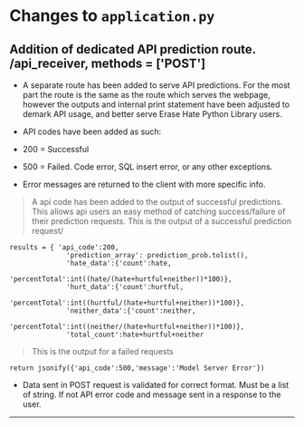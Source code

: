 # Changes to `application.py`

## Addition of dedicated API prediction route. /api_receiver, methods = ['POST']

  * A separate route has been added to serve API predictions. For the most part the route is the same as the route which serves the webpage, however the outputs and internal print statement have been adjusted to demark API usage, and better serve Erase Hate Python Library users.

  * API codes have been added as such:
   - 200 = Successful
   - 500 = Failed. Code error, SQL insert error, or any other exceptions.
   
   - Error messages are returned to the client with more specific info.

  > A api code has been added to the output of successful predictions. This allows api users an easy method of catching success/failure of their prediction requests.  This is the output of a successful prediction request/
  ~~~~
  results = { 'api_code':200,
                'prediction_array': prediction_prob.tolist(),
                'hate_data':{'count':hate,
                            'percentTotal':int((hate/(hate+hurtful+neither))*100)},
                'hurt_data':{'count':hurtful,
                            'percentTotal':int((hurtful/(hate+hurtful+neither))*100)},
                'neither_data':{'count':neither,
                                'percentTotal':int((neither/(hate+hurtful+neither))*100)},
                'total_count':hate+hurtful+neither
  ~~~~

  > This is the output for a failed requests
  ~~~~
  return jsonify({'api_code':500,'message':'Model Server Error'})
  ~~~~


 * Data sent in POST request is validated for correct format. Must be a list of string. If not API error code and message sent in a response to the user.
---
